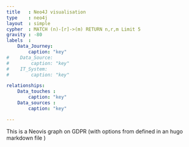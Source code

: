 ```yaml
---
title   : Neo4J visualisation
type    : neo4j
layout  : simple
cypher  : MATCH (n)-[r]->(m) RETURN n,r,m Limit 5
gravity : -80
labels  :
    Data_Journey:
        caption: "key"
#    Data_Source:
#        caption: "key"
#    IT_System:
#        caption: "key"

relationships:
    Data_touches :
        caption: "key"
    Data_sources :
        caption: "key"

---
```


This is a Neovis graph on GDPR  (with options from defined in an
hugo markdown file )